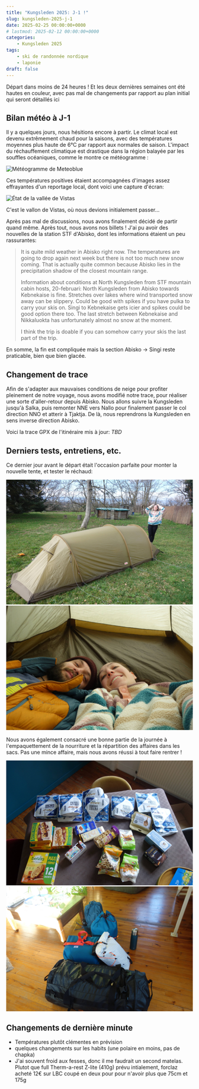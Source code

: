 ```yaml
---
title: "Kungsleden 2025: J-1 !"
slug: kungsleden-2025-j-1
date: 2025-02-25 00:00:00+0000
# lastmod: 2025-02-12 00:00:00+0000
categories:
    - Kungsleden 2025
tags:
    - ski de randonnée nordique
    - laponie
draft: false
---
```


Départ dans moins de 24 heures ! Et les deux dernières semaines ont été hautes en couleur, avec pas mal de changements par rapport au plan initial qui seront détaillés ici

## Bilan météo à J-1

Il y a quelques jours, nous hésitions encore à partir. Le climat local est devenu extrêmement chaud pour la saisons, avec des températures moyennes plus haute de 6°C par rapport aux normales de saison. L'impact du réchauffement climatique est drastique dans la région balayée par les souffles océaniques, comme le montre ce météogramme :

![Météogramme de Meteoblue](img/kungsleden2025-j-1/meteogram_seasonal.png)

Ces températures positives étaient accompagnées d'images assez effrayantes d'un reportage local, dont voici une capture d'écran:

![État de la vallée de Vistas](img/kungsleden2025-j-1/vistas.jpeg)

C'est le vallon de Vistas, où nous devions initialement passer...

Après pas mal de discussions, nous avons finalement décidé de partir quand même. Après tout, nous avons nos billets ! J'ai pu avoir des nouvelles de la station STF d'Abisko, dont les informations étaient un peu rassurantes:

> It is quite mild weather in Abisko right now.
> The temperatures are going to drop again next week but there is not too much new snow coming.
> That is actually quite common because Abisko lies in the precipitation shadow of the closest mountain range.
> 
>Information about conditions at North Kungsleden from STF mountain cabin hosts, 20-februari:
>North Kungsleden from Abisko towards Kebnekaise is fine. Stretches over lakes where wind transported snow away can be slippery. Could be good with spikes if you have pulka to carry your skis on.
>Singi to Kebnekaise gets icier and spikes could be good option there too.
>The last stretch between Kebnekaise and Nikkaluokta has unfortunately almost no snow at the moment.
>
>I think the trip is doable if you can somehow carry your skis the last part of the trip.

En somme, la fin est compliquée mais la section Abisko -> Singi reste praticable, bien que bien glacée.

## Changement de trace

Afin de s'adapter aux mauvaises conditions de neige pour profiter pleinement de notre voyage, nous avons modifié notre trace, pour réaliser une sorte d'aller-retour depuis Abisko. Nous allons suivre la Kungsleden jusqu'à Salka, puis remonter NNE vers Nallo pour finalement passer le col direction NNO et atterir à Tjaktja. De là, nous reprendrons la Kungsleden en sens inverse direction Abisko.

Voici la trace GPX de l'itinéraire mis à jour: _TBD_

## Derniers tests, entretiens, etc.

Ce dernier jour avant le départ était l'occasion parfaite pour monter la nouvelle tente, et tester le réchaud:

![La tente montée](tente.JPG) ![Le duo qui prend ses marques](duo.JPG)


Nous avons également consacré une bonne partie de la journée à l'empaquettement de la nourriture et la répartition des affaires dans les sacs. Pas une mince affaire, mais nous avons réussi à tout faire rentrer !

![Les provisions pour les 8 prochains jours](bouffe.JPG) ![Les sacs finalement pliés !](sacs.JPG)


## Changements de dernière minute

- Températures plutôt clémentes en prévision
- quelques changements sur les habits (une polaire en moins, pas de chapka)
- J'ai souvent froid aux fesses, donc il me faudrait un second matelas. Plutot que full Therm-a-rest Z-lite (410g) prévu intialement, forclaz acheté 12€ sur LBC coupé en deux pour pour n'avoir plus que 75cm et 175g
